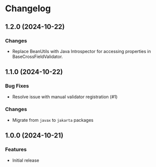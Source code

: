 # Changelog

## 1.2.0 (2024-10-22)

### Changes

* Replace BeanUtils with Java Introspector for accessing properties in BaseCrossFieldValidator.

## 1.1.0 (2024-10-22)

### Bug Fixes

* Resolve issue with manual validator registration (#1)

### Changes

* Migrate from `javax` to `jakarta` packages

## 1.0.0 (2024-10-21)

### Features

* Initial release